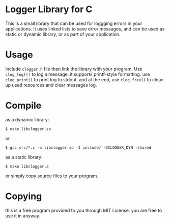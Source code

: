 # Logger Library for C
This is a small library that can be used for loggging errors in your applications.
It uses linked lists to save error messages, and can be used as static or dynamic library, or as part of your application.

# Usage
Include `clogger.h` file then link the library with your program.
Use `clog_logf()` to log a message. it supports printf-style formatting.
use `clog_print()` to print log to stdout.
and at the end, use `clog_free()` to clean up used resources and clear messages log.

# Compile
as a dynamic library:
```
$ make libclogger.so
```
or
```
$ gcc src/*.c -o libclogger.so -I include/ -DCLOGGER_DYN -shared
```


as a static library:
```
$ make libclogger.a
```
or simply copy source files to your program.


# Copying
this is a free program provided to you through MIT License. you are free to use it in anyway.

